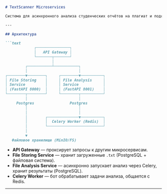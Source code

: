 ````markdown
# TextScanner Microservices

Система для асинхронного анализа студенческих отчётов на плагиат и подсчёта текста.

---

## Архитектура

```text
             ┌───────────────┐
             │   API Gateway │
             └───────┬───────┘
                     │
         ┌───────────┴───────────┐
         │                       │
┌────────▼────────┐     ┌────────▼──────────┐
│ File Storing    │     │ File Analysis     │
│ Service         │     │ Service           │
│ (FastAPI 8000)  │     │ (FastAPI 8001)    │
└────────┬────────┘     └────────┬──────────┘
         │                       │
     Postgres                Postgres
         │                       │
         │                       │
         │        ┌──────────────▼──────────┐
         │        │  Celery Worker (Redis)  │
         │        └─────────────────────────┘
         │
         ▼
   Файловое хранилище (MinIO/FS)
````

* **API Gateway** — проксирует запросы к другим микросервисам.
* **File Storing Service** — хранит загруженные `.txt` (PostgreSQL + файловая система).
* **File Analysis Service** — асинхронно запускает анализ через Celery, хранит результаты (PostgreSQL).
* **Celery Worker** — бот обрабатывает задачи анализа, общается с Redis.
---
